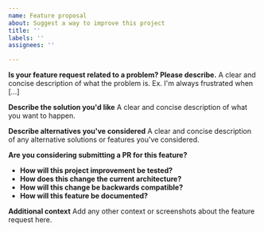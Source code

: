 ```yaml
---
name: Feature proposal
about: Suggest a way to improve this project
title: ''
labels: ''
assignees: ''

---
```


<!--

Hey! Thanks for opening an issue!

It is recommended that you include screenshots and logs to help everyone achieve a shared understanding of the improvement.

-->

**Is your feature request related to a problem? Please describe.**
A clear and concise description of what the problem is. Ex. I'm always frustrated when [...]

**Describe the solution you'd like**
A clear and concise description of what you want to happen.

**Describe alternatives you've considered**
A clear and concise description of any alternative solutions or features you've considered.

**Are you considering submitting a PR for this feature?**

- **How will this project improvement be tested?**
- **How does this change the current architecture?**
- **How will this change be backwards compatible?**
- **How will this feature be documented?**

**Additional context**
Add any other context or screenshots about the feature request here.

